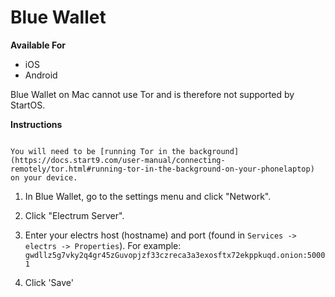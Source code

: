 # Blue Wallet

**Available For**

- iOS
- Android

Blue Wallet on Mac cannot use Tor and is therefore not supported by StartOS.

**Instructions**

```admonish note

You will need to be [running Tor in the background](https://docs.start9.com/user-manual/connecting-remotely/tor.html#running-tor-in-the-background-on-your-phonelaptop) on your device.

```

1. In Blue Wallet, go to the settings menu and click "Network".

1. Click "Electrum Server".

1. Enter your electrs host (hostname) and port (found in `Services -> electrs -> Properties`). For example: `gwdllz5g7vky2q4gr45zGuvopjzf33czreca3a3exosftx72ekppkuqd.onion:50001`

1. Click 'Save'
